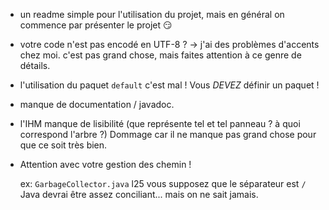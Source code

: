 * un readme simple pour l'utilisation du projet,
  mais en général on commence par présenter le projet :smirk:
* votre code n'est pas encodé en UTF-8 ? -> j'ai des problèmes d'accents chez moi.
  c'est pas grand chose, mais faites attention à ce genre de détails.
* l'utilisation du paquet `default` c'est mal !
  Vous *DEVEZ* définir un paquet !
* manque de documentation / javadoc.
* l'IHM manque de lisibilité (que représente tel et tel panneau ? à quoi correspond l'arbre ?)
  Dommage car il ne manque pas grand chose pour que ce soit très bien.
* Attention avec votre gestion des chemin !

  ex: `GarbageCollector.java` l25 vous supposez que le séparateur est `/`
  Java devrai être assez conciliant... mais on ne sait jamais.  
